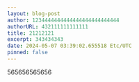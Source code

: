 ```yaml
---
layout: blog-post
author: 1234444444444444444444444444
authorURL: 432111111111111
title: 21212121
excerpt: 343434343
date: 2024-05-07 03:39:02.655518 Etc/UTC
pinned: false
---
```

565656565656
